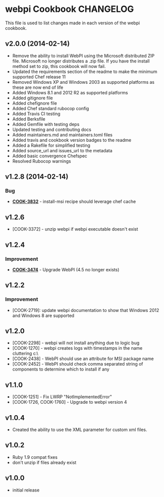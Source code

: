 webpi Cookbook CHANGELOG
=======================
This file is used to list changes made in each version of the webpi cookbook.


v2.0.0 (2014-02-14)
-------------------
- Remove the ability to install WebPI using the Microsoft distributed ZIP file.  Microsoft no longer distributes a .zip file.  If you have the install method set to zip, this cookbook will now fail.
- Updated the requirements section of the readme to make the minimum supported Chef release 11
- Removed Windows XP and Windows 2003 as supported platforms as these are now end of life
- Added Windows 8.1 and 2012 R2 as supported platforms
- Added gitignore file
- Added chefignore file
- Added Chef standard rubocop config
- Added Travis CI testing
- Added Berksfile
- Added Gemfile with testing deps
- Updated testing and contributing docs
- Added maintainers.md and maintainers.toml files
- Added travis and cookbook version badges to the readme
- Added a Rakefile for simplified testing
- Added source_url and issues_url to the metadata
- Added basic convergence Chefspec
- Resolved Rubocop warnings

v1.2.8 (2014-02-14)
-------------------
### Bug
- **[COOK-3832](https://tickets.chef.io/browse/COOK-3832)** - install-msi recipe should leverage chef cache

v1.2.6
------
- [COOK-3372] - unzip webpi if webpi executable doesn't exist

v1.2.4
------
### Improvement
- **[COOK-3474](https://tickets.chef.io/browse/COOK-3474)** - Upgrade WebPI (4.5 no longer exists)

v1.2.2
------
### Improvement
- [COOK-2719]: update webpi documentation to show that Windows 2012
  and Windows 8 are supported

v1.2.0
------
* [COOK-2298] - webpi will not install anything due to logic bug
* [COOK-1270] - webpi creates logs with timestamps in the name
  cluttering c:\
* [COOK-2438] - WebPI should use an attribute for MSI package name
* [COOK-2452] - WebPI should check comma separated string of
  components to determine which to install if any

v1.1.0
------
* [COOK-1251] - Fix LWRP "NotImplementedError"
* [COOK-1726, COOK-1760] - Upgrade to webpi version 4

v1.0.4
------
* Created the ability to use the XML parameter for custom xml files.

v1.0.2
------
* Ruby 1.9 compat fixes
* don't unzip if files already exist

v1.0.0
------
* initial release
